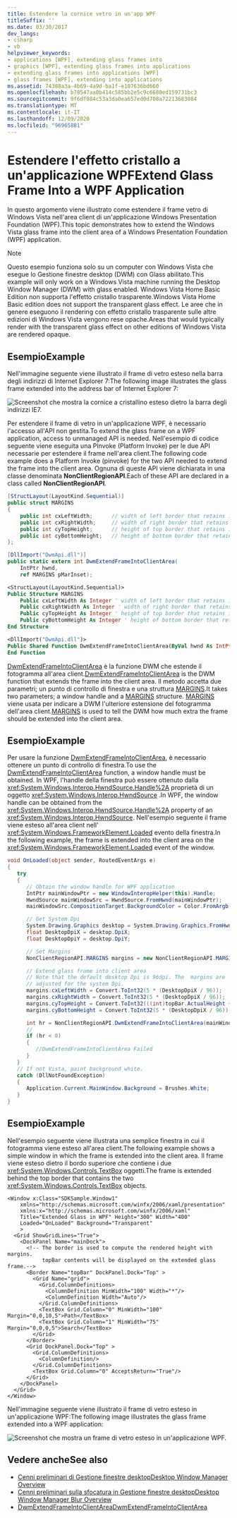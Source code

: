 ```yaml
---
title: Estendere la cornice vetro in un'app WPF
titleSuffix: ''
ms.date: 03/30/2017
dev_langs:
- csharp
- vb
helpviewer_keywords:
- applications [WPF], extending glass frames into
- graphics [WPF], extending glass frames into applications
- extending glass frames into applications [WPF]
- glass frames [WPF], extending into applications
ms.assetid: 74388a3a-4b69-4a9d-ba1f-e107636bd660
ms.openlocfilehash: b78547aa8b414c585bb2e5c9c6680ed159731bc3
ms.sourcegitcommit: 9f6df084c53a3da0ea657ed0d708a72213683084
ms.translationtype: MT
ms.contentlocale: it-IT
ms.lasthandoff: 12/09/2020
ms.locfileid: "96965881"
---
```

# <a name="extend-glass-frame-into-a-wpf-application"></a><span data-ttu-id="95e9c-102">Estendere l'effetto cristallo a un'applicazione WPF</span><span class="sxs-lookup"><span data-stu-id="95e9c-102">Extend Glass Frame Into a WPF Application</span></span>

<span data-ttu-id="95e9c-103">In questo argomento viene illustrato come estendere il frame vetro di Windows Vista nell'area client di un'applicazione Windows Presentation Foundation (WPF).</span><span class="sxs-lookup"><span data-stu-id="95e9c-103">This topic demonstrates how to extend the Windows Vista glass frame into the client area of a Windows Presentation Foundation (WPF) application.</span></span>

> [!NOTE]
> <span data-ttu-id="95e9c-104">Questo esempio funziona solo su un computer con Windows Vista che esegue lo Gestione finestre desktop (DWM) con Glass abilitato.</span><span class="sxs-lookup"><span data-stu-id="95e9c-104">This example will only work on a Windows Vista machine running the Desktop Window Manager (DWM) with glass enabled.</span></span> <span data-ttu-id="95e9c-105">Windows Vista Home Basic Edition non supporta l'effetto cristallo trasparente.</span><span class="sxs-lookup"><span data-stu-id="95e9c-105">Windows Vista Home Basic edition does not support the transparent glass effect.</span></span> <span data-ttu-id="95e9c-106">Le aree che in genere eseguono il rendering con effetto cristallo trasparente sulle altre edizioni di Windows Vista vengono rese opache.</span><span class="sxs-lookup"><span data-stu-id="95e9c-106">Areas that would typically render with the transparent glass effect on other editions of Windows Vista are rendered opaque.</span></span>

## <a name="example"></a><span data-ttu-id="95e9c-107">Esempio</span><span class="sxs-lookup"><span data-stu-id="95e9c-107">Example</span></span>

<span data-ttu-id="95e9c-108">Nell'immagine seguente viene illustrato il frame di vetro esteso nella barra degli indirizzi di Internet Explorer 7:</span><span class="sxs-lookup"><span data-stu-id="95e9c-108">The following image illustrates the glass frame extended into the address bar of Internet Explorer 7:</span></span>

![Screenshot che mostra la cornice a cristallino esteso dietro la barra degli indirizzi IE7.](./media/extend-glass-frame-into-a-wpf-application/internet-explorer-glass-frame-extended-address-bar.png)

<span data-ttu-id="95e9c-110">Per estendere il frame di vetro in un'applicazione WPF, è necessario l'accesso all'API non gestita.</span><span class="sxs-lookup"><span data-stu-id="95e9c-110">To extend the glass frame on a WPF application, access to unmanaged API is needed.</span></span> <span data-ttu-id="95e9c-111">Nell'esempio di codice seguente viene eseguita una PInvoke (Platform Invoke) per le due API necessarie per estendere il frame nell'area client.</span><span class="sxs-lookup"><span data-stu-id="95e9c-111">The following code example does a Platform Invoke (pinvoke) for the two API needed to extend the frame into the client area.</span></span> <span data-ttu-id="95e9c-112">Ognuna di queste API viene dichiarata in una classe denominata **NonClientRegionAPI**.</span><span class="sxs-lookup"><span data-stu-id="95e9c-112">Each of these API are declared in a class called **NonClientRegionAPI**.</span></span>

```csharp
[StructLayout(LayoutKind.Sequential)]
public struct MARGINS
{
    public int cxLeftWidth;      // width of left border that retains its size
    public int cxRightWidth;     // width of right border that retains its size
    public int cyTopHeight;      // height of top border that retains its size
    public int cyBottomHeight;   // height of bottom border that retains its size
};

[DllImport("DwmApi.dll")]
public static extern int DwmExtendFrameIntoClientArea(
    IntPtr hwnd,
    ref MARGINS pMarInset);
```

```vb
<StructLayout(LayoutKind.Sequential)>
Public Structure MARGINS
    Public cxLeftWidth As Integer ' width of left border that retains its size
    Public cxRightWidth As Integer ' width of right border that retains its size
    Public cyTopHeight As Integer ' height of top border that retains its size
    Public cyBottomHeight As Integer ' height of bottom border that retains its size
End Structure

<DllImport("DwmApi.dll")>
Public Shared Function DwmExtendFrameIntoClientArea(ByVal hwnd As IntPtr, ByRef pMarInset As MARGINS) As Integer
End Function
```

<span data-ttu-id="95e9c-113">[DwmExtendFrameIntoClientArea](/windows/desktop/api/dwmapi/nf-dwmapi-dwmextendframeintoclientarea) è la funzione DWM che estende il fotogramma all'area client.</span><span class="sxs-lookup"><span data-stu-id="95e9c-113">[DwmExtendFrameIntoClientArea](/windows/desktop/api/dwmapi/nf-dwmapi-dwmextendframeintoclientarea) is the DWM function that extends the frame into the client area.</span></span> <span data-ttu-id="95e9c-114">Il metodo accetta due parametri; un punto di controllo di finestra e una struttura [MARGINS](/windows/win32/api/uxtheme/ns-uxtheme-margins).</span><span class="sxs-lookup"><span data-stu-id="95e9c-114">It takes two parameters; a window handle and a [MARGINS](/windows/win32/api/uxtheme/ns-uxtheme-margins) structure.</span></span> <span data-ttu-id="95e9c-115">[MARGINS](/windows/win32/api/uxtheme/ns-uxtheme-margins) viene usata per indicare a DWM l'ulteriore estensione del fotogramma dell'area client.</span><span class="sxs-lookup"><span data-stu-id="95e9c-115">[MARGINS](/windows/win32/api/uxtheme/ns-uxtheme-margins) is used to tell the DWM how much extra the frame should be extended into the client area.</span></span>

## <a name="example"></a><span data-ttu-id="95e9c-116">Esempio</span><span class="sxs-lookup"><span data-stu-id="95e9c-116">Example</span></span>

<span data-ttu-id="95e9c-117">Per usare la funzione [DwmExtendFrameIntoClientArea](/windows/desktop/api/dwmapi/nf-dwmapi-dwmextendframeintoclientarea), è necessario ottenere un punto di controllo di finestra.</span><span class="sxs-lookup"><span data-stu-id="95e9c-117">To use the [DwmExtendFrameIntoClientArea](/windows/desktop/api/dwmapi/nf-dwmapi-dwmextendframeintoclientarea) function, a window handle must be obtained.</span></span> <span data-ttu-id="95e9c-118">In WPF, l'handle della finestra può essere ottenuto dalla <xref:System.Windows.Interop.HwndSource.Handle%2A> proprietà di un oggetto <xref:System.Windows.Interop.HwndSource> .</span><span class="sxs-lookup"><span data-stu-id="95e9c-118">In WPF, the window handle can be obtained from the <xref:System.Windows.Interop.HwndSource.Handle%2A> property of an <xref:System.Windows.Interop.HwndSource>.</span></span> <span data-ttu-id="95e9c-119">Nell'esempio seguente il frame viene esteso all'area client nell' <xref:System.Windows.FrameworkElement.Loaded> evento della finestra.</span><span class="sxs-lookup"><span data-stu-id="95e9c-119">In the following example, the frame is extended into the client area on the <xref:System.Windows.FrameworkElement.Loaded> event of the window.</span></span>

```csharp
void OnLoaded(object sender, RoutedEventArgs e)
{
   try
   {
      // Obtain the window handle for WPF application
      IntPtr mainWindowPtr = new WindowInteropHelper(this).Handle;
      HwndSource mainWindowSrc = HwndSource.FromHwnd(mainWindowPtr);
      mainWindowSrc.CompositionTarget.BackgroundColor = Color.FromArgb(0, 0, 0, 0);

      // Get System Dpi
      System.Drawing.Graphics desktop = System.Drawing.Graphics.FromHwnd(mainWindowPtr);
      float DesktopDpiX = desktop.DpiX;
      float DesktopDpiY = desktop.DpiY;

      // Set Margins
      NonClientRegionAPI.MARGINS margins = new NonClientRegionAPI.MARGINS();

      // Extend glass frame into client area
      // Note that the default desktop Dpi is 96dpi. The  margins are
      // adjusted for the system Dpi.
      margins.cxLeftWidth = Convert.ToInt32(5 * (DesktopDpiX / 96));
      margins.cxRightWidth = Convert.ToInt32(5 * (DesktopDpiX / 96));
      margins.cyTopHeight = Convert.ToInt32(((int)topBar.ActualHeight + 5) * (DesktopDpiX / 96));
      margins.cyBottomHeight = Convert.ToInt32(5 * (DesktopDpiX / 96));

      int hr = NonClientRegionAPI.DwmExtendFrameIntoClientArea(mainWindowSrc.Handle, ref margins);
      //
      if (hr < 0)
      {
         //DwmExtendFrameIntoClientArea Failed
      }
   }
   // If not Vista, paint background white.
   catch (DllNotFoundException)
   {
      Application.Current.MainWindow.Background = Brushes.White;
   }
}
```

## <a name="example"></a><span data-ttu-id="95e9c-120">Esempio</span><span class="sxs-lookup"><span data-stu-id="95e9c-120">Example</span></span>

<span data-ttu-id="95e9c-121">Nell'esempio seguente viene illustrata una semplice finestra in cui il fotogramma viene esteso all'area client.</span><span class="sxs-lookup"><span data-stu-id="95e9c-121">The following example shows a simple window in which the frame is extended into the client area.</span></span> <span data-ttu-id="95e9c-122">Il frame viene esteso dietro il bordo superiore che contiene i due <xref:System.Windows.Controls.TextBox> oggetti.</span><span class="sxs-lookup"><span data-stu-id="95e9c-122">The frame is extended behind the top border that contains the two <xref:System.Windows.Controls.TextBox> objects.</span></span>

```xaml
<Window x:Class="SDKSample.Window1"
    xmlns="http://schemas.microsoft.com/winfx/2006/xaml/presentation"
    xmlns:x="http://schemas.microsoft.com/winfx/2006/xaml"
    Title="Extended Glass in WPF" Height="300" Width="400"
    Loaded="OnLoaded" Background="Transparent"
    >
  <Grid ShowGridLines="True">
    <DockPanel Name="mainDock">
      <!-- The border is used to compute the rendered height with margins.
           topBar contents will be displayed on the extended glass frame.-->
      <Border Name="topBar" DockPanel.Dock="Top" >
        <Grid Name="grid">
          <Grid.ColumnDefinitions>
            <ColumnDefinition MinWidth="100" Width="*"/>
            <ColumnDefinition Width="Auto"/>
          </Grid.ColumnDefinitions>
          <TextBox Grid.Column="0" MinWidth="100" Margin="0,0,10,5">Path</TextBox>
          <TextBox Grid.Column="1" MinWidth="75" Margin="0,0,0,5">Search</TextBox>
        </Grid>
      </Border>
      <Grid DockPanel.Dock="Top" >
        <Grid.ColumnDefinitions>
          <ColumnDefinition/>
        </Grid.ColumnDefinitions>
        <TextBox Grid.Column="0" AcceptsReturn="True"/>
      </Grid>
    </DockPanel>
  </Grid>
</Window>
```

<span data-ttu-id="95e9c-123">Nell'immagine seguente viene illustrato il frame di vetro esteso in un'applicazione WPF:</span><span class="sxs-lookup"><span data-stu-id="95e9c-123">The following image illustrates the glass frame extended into a WPF application:</span></span>

![Screenshot che mostra un frame di vetro esteso in un'applicazione WPF.](./media/extend-glass-frame-into-a-wpf-application/glass-frame-extended-wpf-application.png)

## <a name="see-also"></a><span data-ttu-id="95e9c-125">Vedere anche</span><span class="sxs-lookup"><span data-stu-id="95e9c-125">See also</span></span>

- [<span data-ttu-id="95e9c-126">Cenni preliminari di Gestione finestre desktop</span><span class="sxs-lookup"><span data-stu-id="95e9c-126">Desktop Window Manager Overview</span></span>](/windows/desktop/dwm/dwm-overview)
- [<span data-ttu-id="95e9c-127">Cenni preliminari sulla sfocatura in Gestione finestre desktop</span><span class="sxs-lookup"><span data-stu-id="95e9c-127">Desktop Window Manager Blur Overview</span></span>](/windows/desktop/dwm/blur-ovw)
- [<span data-ttu-id="95e9c-128">DwmExtendFrameIntoClientArea</span><span class="sxs-lookup"><span data-stu-id="95e9c-128">DwmExtendFrameIntoClientArea</span></span>](/windows/desktop/api/dwmapi/nf-dwmapi-dwmextendframeintoclientarea)
